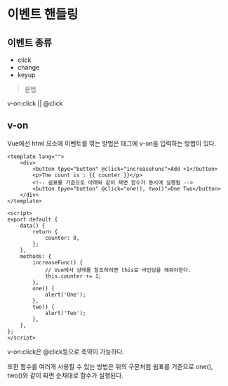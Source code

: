 

# 이벤트 핸들링

## 이벤트 종류

- click
- change
- keyup

> 문법

v-on:click || @click

## v-on

Vue에선 html 요소에 이벤트를 엮는 방법은 태그에 v-on을 입력하는 방법이 있다.

```vue
<template lang="">
	<div>
		<button tpye="button" @click="increaseFunc">Add +1</button>
		<p>The count is : {{ counter }}</p>
        <!-- 쉼표를 기준으로 아래와 같이 짜면 함수가 동시에 실행됨 -->
		<button tpye="button" @click="one(), two()">One Two</button>
	</div>
</template>

<script>
export default {
	data() {
		return {
			counter: 0,
		};
	},
	methods: {
		increaseFunc() {
            // Vue에서 상태를 참조하려면 this로 바인딩을 해줘야한다.
			this.counter += 1;
		},
		one() {
			alert('One');
		},
		two() {
			alert('Two');
		},
	},
};
</script>
```
v-on:click은 @click등으로 축약이 가능하다.

또한 함수를 여러개 사용할 수 있는 방법은 위의 구문처럼 쉼표를 기준으로 one(), two()와 같이 짜면 순차대로 함수가 실행된다.